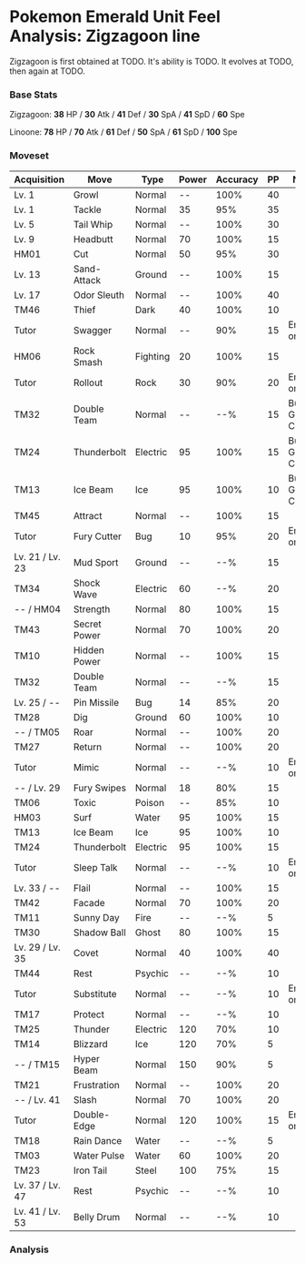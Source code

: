 # Pokemon Emerald Unit Feel Analysis: Zigzagoon line

Zigzagoon is first obtained at TODO. It's ability is TODO. It evolves at TODO, then again at TODO.

### Base Stats

Zigzagoon: **38** HP / **30** Atk / **41** Def / **30** SpA / **41** SpD / **60** Spe

Linoone: **78** HP / **70** Atk / **61** Def / **50** SpA / **61** SpD / **100** Spe

### Moveset

|Acquisition    |Move        |Type    |Power|Accuracy|PP |Notes                    |
|---            |---         |---     |---  |---     |---|---                      |
|Lv. 1          |Growl       |Normal  |--   |100%    |40 |                         |
|Lv. 1          |Tackle      |Normal  |35   |95%     |35 |                         |
|Lv. 5          |Tail Whip   |Normal  |--   |100%    |30 |                         |
|Lv. 9          |Headbutt    |Normal  |70   |100%    |15 |                         |
|HM01           |Cut         |Normal  |50   |95%     |30 |                         |
|Lv. 13         |Sand-Attack |Ground  |--   |100%    |15 |                         |
|Lv. 17         |Odor Sleuth |Normal  |--   |100%    |40 |                         |
|TM46           |Thief       |Dark    |40   |100%    |10 |                         |
|Tutor          |Swagger     |Normal  |--   |90%     |15 |Emerald only             |
|HM06           |Rock Smash  |Fighting|20   |100%    |15 |                         |
|Tutor          |Rollout     |Rock    |30   |90%     |20 |Emerald only             |
|TM32           |Double Team |Normal  |--   |--%     |15 |Buy at Game Corner       |
|TM24           |Thunderbolt |Electric|95   |100%    |15 |Buy at Game Corner       |
|TM13           |Ice Beam    |Ice     |95   |100%    |10 |Buy at Game Corner       |
|TM45           |Attract     |Normal  |--   |100%    |15 |                         |
|Tutor          |Fury Cutter |Bug     |10   |95%     |20 |Emerald only             |
|Lv. 21 / Lv. 23|Mud Sport   |Ground  |--   |--%     |15 |                         |
|TM34           |Shock Wave  |Electric|60   |--%     |20 |                         |
|-- / HM04      |Strength    |Normal  |80   |100%    |15 |                         |
|TM43           |Secret Power|Normal  |70   |100%    |20 |                         |
|TM10           |Hidden Power|Normal  |--   |100%    |15 |                         |
|TM32           |Double Team |Normal  |--   |--%     |15 |                         |
|Lv. 25 / --    |Pin Missile |Bug     |14   |85%     |20 |                         |
|TM28           |Dig         |Ground  |60   |100%    |10 |                         |
|-- / TM05      |Roar        |Normal  |--   |100%    |20 |                         |
|TM27           |Return      |Normal  |--   |100%    |20 |                         |
|Tutor          |Mimic       |Normal  |--   |--%     |10 |Emerald only             |
|-- / Lv. 29    |Fury Swipes |Normal  |18   |80%     |15 |                         |
|TM06           |Toxic       |Poison  |--   |85%     |10 |                         |
|HM03           |Surf        |Water   |95   |100%    |15 |                         |
|TM13           |Ice Beam    |Ice     |95   |100%    |10 |                         |
|TM24           |Thunderbolt |Electric|95   |100%    |15 |                         |
|Tutor          |Sleep Talk  |Normal  |--   |--%     |10 |Emerald only             |
|Lv. 33 / --    |Flail       |Normal  |--   |100%    |15 |                         |
|TM42           |Facade      |Normal  |70   |100%    |20 |                         |
|TM11           |Sunny Day   |Fire    |--   |--%     |5  |                         |
|TM30           |Shadow Ball |Ghost   |80   |100%    |15 |                         |
|Lv. 29 / Lv. 35|Covet       |Normal  |40   |100%    |40 |                         |
|TM44           |Rest        |Psychic |--   |--%     |10 |                         |
|Tutor          |Substitute  |Normal  |--   |--%     |10 |Emerald only             |
|TM17           |Protect     |Normal  |--   |--%     |10 |                         |
|TM25           |Thunder     |Electric|120  |70%     |10 |                         |
|TM14           |Blizzard    |Ice     |120  |70%     |5  |                         |
|-- / TM15      |Hyper Beam  |Normal  |150  |90%     |5  |                         |
|TM21           |Frustration |Normal  |--   |100%    |20 |                         |
|-- / Lv. 41    |Slash       |Normal  |70   |100%    |20 |                         |
|Tutor          |Double-Edge |Normal  |120  |100%    |15 |Emerald only             |
|TM18           |Rain Dance  |Water   |--   |--%     |5  |                         |
|TM03           |Water Pulse |Water   |60   |100%    |20 |                         |
|TM23           |Iron Tail   |Steel   |100  |75%     |15 |                         |
|Lv. 37 / Lv. 47|Rest        |Psychic |--   |--%     |10 |                         |
|Lv. 41 / Lv. 53|Belly Drum  |Normal  |--   |--%     |10 |                         |

### Analysis